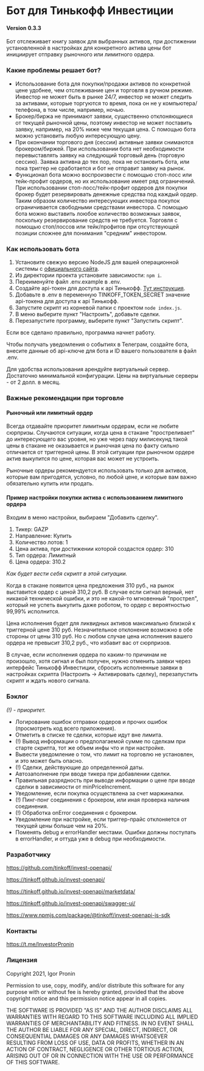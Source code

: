 # Бот для Тинькофф Инвестиции

#### Version 0.3.3

Бот отслеживает книгу заявок для выбранных активов, при достижении установленной в настройках для конкретного актива цены бот инициирует отправку рыночного или лимитного ордера.

### Какие проблемы решает бот?

- Использование бота для покупки/продажи активов по конкретной цене удобнее, чем отслеживание цен и торговля в ручном режиме. Инвестор не может быть в рынке 24/7, инвестор не может следить за активами, которые торгуются то время, пока он не у компьютера/телефона, в том числе, например, ночью.
- Брокер/биржа не принимают заявки, существенно отклоняющиеся от текущей рыночной цены, поэтому инвестор не может поставить заявку, например, на 20% ниже чем текущая цена. С помощью бота можно установить любую интересующую цену.
- При окончании торгового дня (сессии) активные заявки снимаются брокером/биржей. При использовании бота нет необходимости перевыставлять заявку на следующий торговый день (торговую сессию). Заявка активна до тех пор, пока не остановить бота, или пока триггер не сработается и бот не отправит заявку на рынок.
- Функционал бота можно воспроизвести с помощью стоп-лосс или тейк-профит ордеров, но их использование имеет ряд ограничений. При использовании стоп-лосс/тейк-профит ордеров для покупки брокер будет резервировать денежные средства под каждый ордер. Таким образом количество интересующих инвестора покупок ограничивается свободными средствами инвестора. С помощью бота можно выставить лоюбое количество возможных заявок, поскольку резервирование средств не требуется. Торговля с помощью стоп/лоссов или тейк/профитов при отсутствующей позиции сложнее для понимания "средним" инвестором.

### Как использовать бота

1. Установите свежую версию NodeJS для вашей операционной системы с [официального сайта](https://nodejs.org/en/download/).
2. Из директории проекта установите зависимости: `npm i`.
3. Переименуйте файл .env.example в .env.
4. Создайте api-токен для доступа к api Тинькофф. [Тут инструкция](https://tinkoff.github.io/investAPI/token/).
5. Добавьте в .env в переменную TINKOFF_TOKEN_SECRET значение api-токена для доступа к api Тинькофф.
6. Запустите скрипт из корневой папки с проектом `node index.js`.
7. В меню выберите пункт "Настроить", добавьте сделки.
8. Перезапустите программу, выберите пункт "Запустить скрипт".

Если все сделано правильно, программа начнет работу.

Чтобы получать уведомления о событиях в Телеграм, создайте бота, внесите данные об api-ключе для бота и ID вашего пользователя в файл .env.

Для удобства использования арендуйте виртуальный сервер. Достаточно минимальной конфигурации. Цены на виртуальные серверы - от 2 долл. в месяц.

### Важные рекомендации при торговле

#### Рыночный или лимитный ордер

Всегда отдавайте приоритет лимитным ордерам, если не любите сюрпризы. Случаются ситуации, когда цена в стакане "простреливает" до интересующего вас уровня, но уже через пару милисекунд такой цены в стакане не оказывается и рыночная цена по факту сильно отличается от триггерной цены. В этой ситуации при рыночном ордере актив выкупится по цене, которая вас может не устроить.

Рыночные ордеры рекомендуется использовать только для активов, которые вам пригодятся, условно, по любой цене, и которые вам важно обязательно купить или продать.

#### Пример настройки покупки актива с использованием лимитного ордера

Входим в меню настройки, выбираем "Добавить сделку".

1. Тикер: GAZP
2. Направление: Купить
3. Количество лотов: 1
4. Цена актива, при достижении которой создастся ордер: 310
5. Тип ордера: Лимитный
6. Цена ордера: 310.2

_Как будет вести себя скрипт в этой ситуации._ 

Когда в стакане появится цена предложения 310 руб., на рынок выставится ордер с ценой 310,2 руб. В случае если сигнал верный, нет никакой технической ошибки, и это не какой-то мгновенный "прострел", который не успеть выкупить даже роботом, то ордер с вероятностью 99,99% исполнится.

Цена исполнения будет для ликвидных активов максимально близкой к триггерной цене 310 руб. Незначительное отклонение возможно в обе стороны от цены 310 руб. Но с любом случае цена исполнения вашего ордера не превысит 310,2 руб., что избавит вас от сюрпризов.

В случае, если исполнения ордера по каким-то причинам не произошло, хотя сигнал и был получен, нужно отменить заявки через интерфейс Тинькофф Инвестиции, сбросить исполненные заявки в настройках скрипта (Настроить -> Активировать сделку), перезапустить скрипт и ждать нового сигнала. 

### Бэклог

_(!) - приоритет._

- Логирование ошибок отправки ордеров и прочих ошибок (просмотреть код всего приложения).
- Отметить в списке те сделки, которые идут вне лимита.
- (!) Вывод информации о предполагаемой сумме по сделкам при старте скрипта, тот же объем инфы что и при настройке.
- Вывести уведомление о том, что лимит на торговлю не установлен, и это может быть опасно.
- (!) Сделки, действующие до определенной даты.
- Автозаполнение при вводе тикера при добавлении сделки.
- Правильная разрядность при выводе информации о цене при вводе сделки в зависимости от minPriceIncrement.
- Уведомление, если покупка осуществлена за счет маржиналки.
- (!) Пинг-понг соединения с брокером, или иная проверка наличия соединения.
- (!) Обработка onError соединения с брокером.
- Уведомление при настройке, если триггер-прайс отклоняется от текущей цены больше чем на 20%.
- Поменять debug и errorHandler местами. Ошибки должны поступать в errorHandler, и оттуда уже в debug при необходимости.

### Разработчику

https://github.com/tinkoff/invest-openapi/

https://tinkoff.github.io/invest-openapi/

https://tinkoff.github.io/invest-openapi/marketdata/

https://tinkoff.github.io/invest-openapi/swagger-ui/

https://www.npmjs.com/package/@tinkoff/invest-openapi-js-sdk

### Контакты

https://t.me/InvestorPronin

### Лицензия

Copyright 2021, Igor Pronin

Permission to use, copy, modify, and/or distribute this software for any purpose with or without fee is hereby granted, provided that the above copyright notice and this permission notice appear in all copies.

THE SOFTWARE IS PROVIDED "AS IS" AND THE AUTHOR DISCLAIMS ALL WARRANTIES WITH REGARD TO THIS SOFTWARE INCLUDING ALL IMPLIED WARRANTIES OF MERCHANTABILITY AND FITNESS. IN NO EVENT SHALL THE AUTHOR BE LIABLE FOR ANY SPECIAL, DIRECT, INDIRECT, OR CONSEQUENTIAL DAMAGES OR ANY DAMAGES WHATSOEVER RESULTING FROM LOSS OF USE, DATA OR PROFITS, WHETHER IN AN ACTION OF CONTRACT, NEGLIGENCE OR OTHER TORTIOUS ACTION, ARISING OUT OF OR IN CONNECTION WITH THE USE OR PERFORMANCE OF THIS SOFTWARE.
